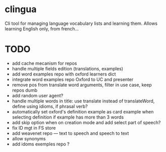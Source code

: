 # clingua
Cli tool for managing language vocabulary lists and learning them. Allows learning English only, from french...

# TODO

- add cache mecanism for repos
- handle multiple fields edition (translations, examples)
- add word examples repo with oxford learners dict
- integrate word examples repo Oxford to UC and presenter
- remove pos from translate word arguments, filter in use case, keep repos dumb
- add random user agent?
- handle multiple words in title: use translate instead of translateWord, define using idioms, if phrasal verb?
- automatically set oxford's definition example as card example when selecting definition if example has more than 3 words
- add skip option when on creation mode and add select part of speech?
- fix ID mgt in FS store
- add weavenet repo — text to speech and speech to text
- allow synonyms
- add idoms exemples repo ?
